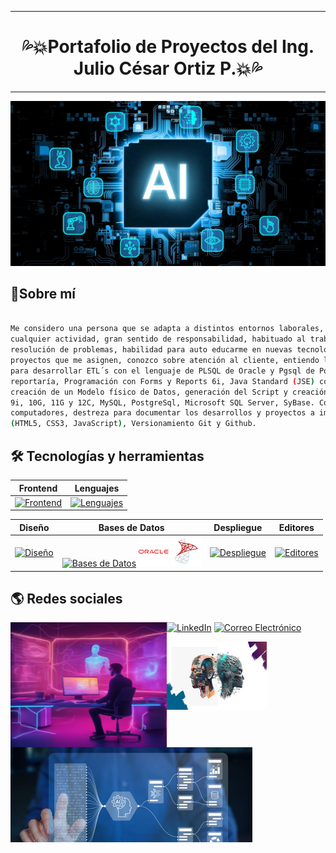 ***
# <h1 align="center">  💦💥Portafolio de Proyectos del Ing. Julio César Ortiz P.💥💦 </h1>
***

![img](Inteligencia-artificial.jpg)

## 👤Sobre mí

```sh

Me considero una persona que se adapta a distintos entornos laborales, con mucha creatividad, minucioso al realizar
cualquier actividad, gran sentido de responsabilidad, habituado al trabajo en equipo, iniciativa propia para la
resolución de problemas, habilidad para auto educarme en nuevas tecnologías que se necesite y para sacar adelante
proyectos que me asignen, conozco sobre atención al cliente, entiendo las necesidades de los clientes, capacidad
para desarrollar ETL´s con el lenguaje de PLSQL de Oracle y Pgsql de PostgreSql 10 para migrar información y obtener
reportaría, Programación con Forms y Reports 6i, Java Standard (JSE) con JDK 8, manejo de SAP Power Disigner para la
creación de un Modelo físico de Datos, generación del Script y creación de la base de datos con conexión a Oracle 8i,
9i, 10G, 11G y 12C, MySQL, PostgreSql, Microsoft SQL Server, SyBase. Conocimiento en Hardware y mantenimiento de
computadores, destreza para documentar los desarrollos y proyectos a implementar. Desarrollo Web Front-End
(HTML5, CSS3, JavaScript), Versionamiento Git y Github.

```


## 🛠️ Tecnologías y herramientas

<div align="left">

| Frontend | Lenguajes |
| ---------|-----------|
| [![Frontend](https://skillicons.dev/icons?i=html,css,js)](https://skillicons.dev) | [![Lenguajes](https://skillicons.dev/icons?i=java)](https://skillicons.dev) |

| Diseño | Bases de Datos | Despliegue | Editores |
| -------|-----------------|------------|----------|
| [![Diseño](https://skillicons.dev/icons?i=figma)](https://skillicons.dev) | [![Bases de Datos](https://skillicons.dev/icons?i=mysql,postgres)](https://skillicons.dev) ![img](icons8-logo-de-oracle-48.png) ![img](icons8-servidor-microsoft-sql-48.png) | [![Despliegue](https://skillicons.dev/icons?i=git,github)](https://skillicons.dev) | [![Editores](https://skillicons.dev/icons?i=vscode)](https://skillicons.dev) |

</div>

## 🌎 Redes sociales

<img align="left" width="250" height="200" src="AI3.png">

  
[![LinkedIn](https://img.shields.io/badge/LinkedIn-0A66C2?style=for-the-badge&logo=linkedin&logoColor=white)](https://www.linkedin.com/in/julio-c%C3%A9sar-ortiz-pab%C3%B3n-014b4196)
[![Correo Electrónico](https://img.shields.io/badge/Correo%20Electr%C3%B3nico-D14836?style=for-the-badge&logo=mail.ru&logoColor=white)](jortiz112@hotmail.com)

<img width="387" height="152" align="left" width="250" height="200" src="AI.png">

<img width="160" height="109" align="rigth" width="250" height="200" src="AI2.png">
